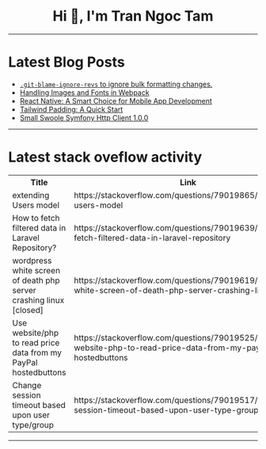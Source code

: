 <h1 align="center">Hi 👋, I'm Tran Ngoc Tam</h1>

---

# Latest Blog Posts 
<!-- BLOG-POST-LIST:START -->
- [`.git-blame-ignore-revs` to ignore bulk formatting changes.](https://dev.to/thinkthroo/git-blame-ignore-revs-to-ignore-bulk-formatting-changes-5fee)
- [Handling Images and Fonts in Webpack](https://dev.to/orases1/handling-images-and-fonts-in-webpack-3f2a)
- [React Native: A Smart Choice for Mobile App Development](https://dev.to/sambulosenda_40/react-native-a-smart-choice-for-mobile-app-development-273n)
- [Tailwind Padding: A Quick Start](https://dev.to/codeparrot/tailwind-padding-a-quick-start-34n1)
- [Small Swoole Symfony Http Client 1.0.0](https://dev.to/sebk69/small-swoole-symfony-http-client-100-gbn)
<!-- BLOG-POST-LIST:END -->

---

# Latest stack oveflow activity
<table>
  <tr><th>Title</th><th>Link</th></tr>
  <!-- STACKOVERFLOW:START --><tr><td>extending Users model</td><td>https://stackoverflow.com/questions/79019865/extending-users-model</td></tr><tr><td>How to fetch filtered data in Laravel Repository?</td><td>https://stackoverflow.com/questions/79019639/how-to-fetch-filtered-data-in-laravel-repository</td></tr><tr><td>wordpress white screen of death php server crashing linux [closed]</td><td>https://stackoverflow.com/questions/79019619/wordpress-white-screen-of-death-php-server-crashing-linux</td></tr><tr><td>Use website/php to read price data from my PayPal hostedbuttons</td><td>https://stackoverflow.com/questions/79019525/use-website-php-to-read-price-data-from-my-paypal-hostedbuttons</td></tr><tr><td>Change session timeout based upon user type/group</td><td>https://stackoverflow.com/questions/79019517/change-session-timeout-based-upon-user-type-group</td></tr><!-- STACKOVERFLOW:END -->
</table>

---


